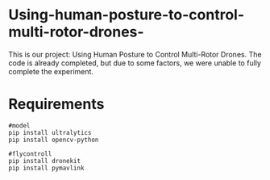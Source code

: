 # Using-human-posture-to-control-multi-rotor-drones-
This is our project: Using Human Posture to Control Multi-Rotor Drones. The code is already completed, but due to some factors, we were unable to fully complete the experiment.

Requirements
===

```
#model
pip install ultralytics
pip install opencv-python

#flycontroll
pip install dronekit
pip install pymavlink
```
